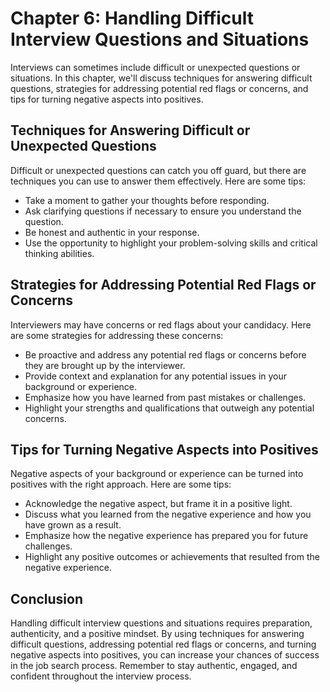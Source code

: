 Chapter 6: Handling Difficult Interview Questions and Situations
================================================================

Interviews can sometimes include difficult or unexpected questions or situations. In this chapter, we'll discuss techniques for answering difficult questions, strategies for addressing potential red flags or concerns, and tips for turning negative aspects into positives.

Techniques for Answering Difficult or Unexpected Questions
----------------------------------------------------------

Difficult or unexpected questions can catch you off guard, but there are techniques you can use to answer them effectively. Here are some tips:

* Take a moment to gather your thoughts before responding.
* Ask clarifying questions if necessary to ensure you understand the question.
* Be honest and authentic in your response.
* Use the opportunity to highlight your problem-solving skills and critical thinking abilities.

Strategies for Addressing Potential Red Flags or Concerns
---------------------------------------------------------

Interviewers may have concerns or red flags about your candidacy. Here are some strategies for addressing these concerns:

* Be proactive and address any potential red flags or concerns before they are brought up by the interviewer.
* Provide context and explanation for any potential issues in your background or experience.
* Emphasize how you have learned from past mistakes or challenges.
* Highlight your strengths and qualifications that outweigh any potential concerns.

Tips for Turning Negative Aspects into Positives
------------------------------------------------

Negative aspects of your background or experience can be turned into positives with the right approach. Here are some tips:

* Acknowledge the negative aspect, but frame it in a positive light.
* Discuss what you learned from the negative experience and how you have grown as a result.
* Emphasize how the negative experience has prepared you for future challenges.
* Highlight any positive outcomes or achievements that resulted from the negative experience.

Conclusion
----------

Handling difficult interview questions and situations requires preparation, authenticity, and a positive mindset. By using techniques for answering difficult questions, addressing potential red flags or concerns, and turning negative aspects into positives, you can increase your chances of success in the job search process. Remember to stay authentic, engaged, and confident throughout the interview process.
